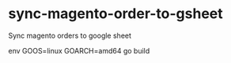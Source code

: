 # sync-magento-order-to-gsheet
Sync magento orders to google sheet

env GOOS=linux GOARCH=amd64 go build
